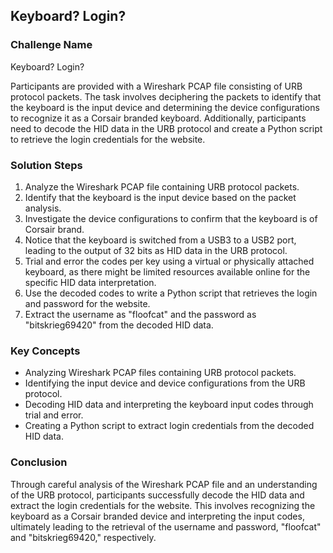 ## Keyboard? Login?

### Challenge Name
Keyboard? Login?

Participants are provided with a Wireshark PCAP file consisting of URB protocol packets. The task involves deciphering the packets to identify that the keyboard is the input device and determining the device configurations to recognize it as a Corsair branded keyboard. Additionally, participants need to decode the HID data in the URB protocol and create a Python script to retrieve the login credentials for the website.

### Solution Steps
1. Analyze the Wireshark PCAP file containing URB protocol packets.
2. Identify that the keyboard is the input device based on the packet analysis.
3. Investigate the device configurations to confirm that the keyboard is of Corsair brand.
4. Notice that the keyboard is switched from a USB3 to a USB2 port, leading to the output of 32 bits as HID data in the URB protocol.
5. Trial and error the codes per key using a virtual or physically attached keyboard, as there might be limited resources available online for the specific HID data interpretation.
6. Use the decoded codes to write a Python script that retrieves the login and password for the website.
7. Extract the username as "floofcat" and the password as "bitskrieg69420" from the decoded HID data.

### Key Concepts
- Analyzing Wireshark PCAP files containing URB protocol packets.
- Identifying the input device and device configurations from the URB protocol.
- Decoding HID data and interpreting the keyboard input codes through trial and error.
- Creating a Python script to extract login credentials from the decoded HID data.

### Conclusion
Through careful analysis of the Wireshark PCAP file and an understanding of the URB protocol, participants successfully decode the HID data and extract the login credentials for the website. This involves recognizing the keyboard as a Corsair branded device and interpreting the input codes, ultimately leading to the retrieval of the username and password, "floofcat" and "bitskrieg69420," respectively.
